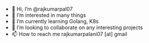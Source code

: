 - 👋 Hi, I’m @rajkumarpal07
- 👀 I’m interested in many things
- 🌱 I’m currently learning Golang, K8s
- 💞️ I’m looking to collaborate on any interesting projects
- 📫 How to reach me rajkumarpalani07 [at] gmail

<!---
rajkumarpal07/rajkumarpal07 is a ✨ special ✨ repository because its `README.md` (this file) appears on your GitHub profile.
You can click the Preview link to take a look at your changes.
--->
